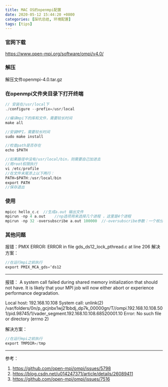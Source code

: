 ```yaml
---
title: MAC OS的openmpi配置
date: 2020-05-12 15:44:20 +0800
categories: [踩坑总结, 环境配置]
tags: [tips]
---
```

### 官网下载
https://www.open-mpi.org/software/ompi/v4.0/

### 解压
解压文件openmpi-4.0.tar.gz

### 在openmpi文件夹目录下打开终端
```c
// 安装在/usr/local下
./configure --prefix=/usr/local

//编译mpi下的库和文件，需要较长时间
make all

//安装MPI，需要较长时间
sudo make install

//检查path是否存在
echo $PATH

//如果路径中没有/usr/local/bin，则需要自己加进去 
//用root权限执行
vi /etc/profile
//在文件末尾添上以下两行：
PATH=$PATH:/usr/local/bin
export PATH
//保存退出
```

### 使用
```c
mpicc hello_c.c  //生成a.out 输出文件 
mpirun -np 4 a.out    //np选项用来选择几个进程 ，这里是4个进程
mpirun -np 32 -oversubscribe a.out 100000  //-oversubscribe参数：一个核分配多个进程
```

### 其他问题
报错：PMIX ERROR: ERROR in file gds_ds12_lock_pthread.c at line 206
解决方案：
```c
//在运行mpi之前执行
export PMIX_MCA_gds=^ds12
```
***
报错：
A system call failed during shared memory initialization that should
not have.  It is likely that your MPI job will now either abort or
experience performance degradation.

  Local host:  192.168.10.108
  System call: unlink(2) /var/folders/0n/p_gcjnbx1wj21bbdj_dp7k_00000gn/T//ompi.192.168.10.108.501/pid.98745/1/vader_segment.192.168.10.108.68520001.10
  Error:       No such file or directory (errno 2)

解决方案：
```c
//在运行mpi之前执行
export TMPDIR=/tmp
```


***
参考：
1. https://github.com/open-mpi/ompi/issues/5798
2. https://blog.csdn.net/u014247371/article/details/26089411
3. https://github.com/open-mpi/ompi/issues/7516


